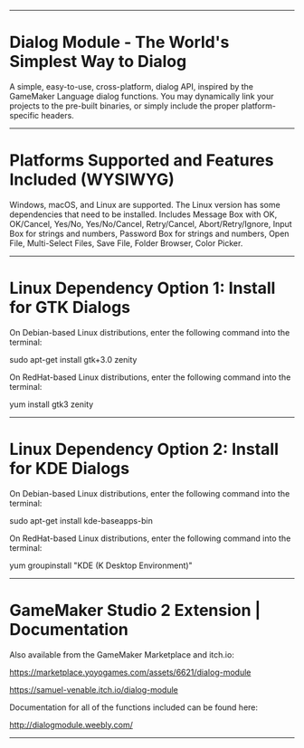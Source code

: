 ----------------------------------------------------------------------------------------------------------------------------------

# Dialog Module - The World's Simplest Way to Dialog

A simple, easy-to-use, cross-platform, dialog API, inspired by the GameMaker Language dialog functions. You may dynamically link your projects to the pre-built binaries, or simply include the proper platform-specific headers.

----------------------------------------------------------------------------------------------------------------------------------

# Platforms Supported and Features Included (WYSIWYG)

Windows, macOS, and Linux are supported. The Linux version has some dependencies that need to be installed. Includes Message Box with OK, OK/Cancel, Yes/No, Yes/No/Cancel, Retry/Cancel, Abort/Retry/Ignore, Input Box for strings and numbers, Password Box for strings and numbers, Open File, Multi-Select Files, Save File, Folder Browser, Color Picker.

----------------------------------------------------------------------------------------------------------------------------------

# Linux Dependency Option 1: Install for GTK Dialogs

On Debian-based Linux distributions, enter the following command into the terminal:

sudo apt-get install gtk+3.0 zenity

On RedHat-based Linux distributions, enter the following command into the terminal:

yum install gtk3 zenity

----------------------------------------------------------------------------------------------------------------------------------

# Linux Dependency Option 2: Install for KDE Dialogs

On Debian-based Linux distributions, enter the following command into the terminal:

sudo apt-get install kde-baseapps-bin

On RedHat-based Linux distributions, enter the following command into the terminal:

yum groupinstall "KDE (K Desktop Environment)"

----------------------------------------------------------------------------------------------------------------------------------

# GameMaker Studio 2 Extension | Documentation

Also available from the GameMaker Marketplace and itch.io:

https://marketplace.yoyogames.com/assets/6621/dialog-module

https://samuel-venable.itch.io/dialog-module

Documentation for all of the functions included can be found here:

http://dialogmodule.weebly.com/

----------------------------------------------------------------------------------------------------------------------------------
